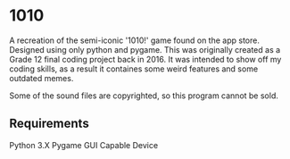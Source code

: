 # 1010
A recreation of the semi-iconic '1010!' game found on the app store. Designed using only python and pygame. This was originally created as a Grade 12 final coding project back in 2016. It was intended to show off my coding skills, as a result it containes some weird features and some outdated memes.   
   
Some of the sound files are copyrighted, so this program cannot be sold.

## Requirements
Python 3.X
Pygame
GUI Capable Device
